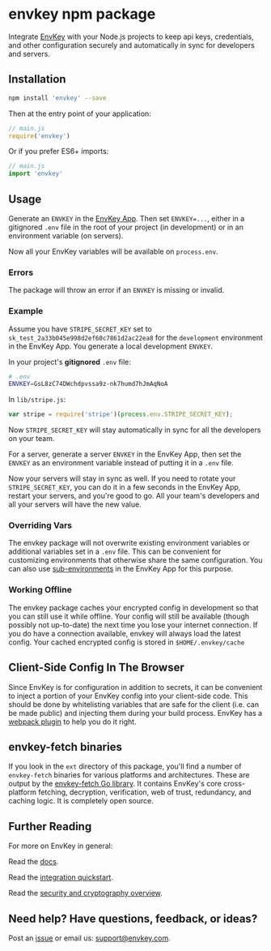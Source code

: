 # envkey npm package

Integrate [EnvKey](https://www.envkey.com) with your Node.js projects to keep api keys, credentials, and other configuration securely and automatically in sync for developers and servers.

## Installation

```bash
npm install 'envkey' --save
```

Then at the entry point of your application:

```javascript
// main.js
require('envkey')
```

Or if you prefer ES6+ imports:

```javascript
// main.js
import 'envkey'
```

## Usage

Generate an `ENVKEY` in the [EnvKey App](https://github.com/envkey/envkey-app). Then set `ENVKEY=...`, either in a gitignored `.env` file in the root of your project (in development) or in an environment variable (on servers).

Now all your EnvKey variables will be available on `process.env`.

### Errors

The package will throw an error if an `ENVKEY` is missing or invalid.

### Example

Assume you have `STRIPE_SECRET_KEY` set to `sk_test_2a33b045e998d2ef60c7861d2ac22ea8` for the `development` environment in the EnvKey App. You generate a local development `ENVKEY`.

In your project's **gitignored** `.env` file:

```bash
# .env
ENVKEY=GsL8zC74DWchdpvssa9z-nk7humd7hJmAqNoA
```

In `lib/stripe.js`:

```javascript
var stripe = require('stripe')(process.env.STRIPE_SECRET_KEY);
```

Now `STRIPE_SECRET_KEY` will stay automatically in sync for all the developers on your team.

For a server, generate a server `ENVKEY` in the EnvKey App, then set the `ENVKEY` as an environment variable instead of putting it in a `.env` file.

Now your servers will stay in sync as well. If you need to rotate your `STRIPE_SECRET_KEY`, you can do it in a few seconds in the EnvKey App, restart your servers, and you're good to go. All your team's developers and all your servers will have the new value.

### Overriding Vars

The envkey package will not overwrite existing environment variables or additional variables set in a `.env` file. This can be convenient for customizing environments that otherwise share the same configuration. You can also use [sub-environments](https://blog.envkey.com/development-staging-production-and-beyond-85f26f65edd6) in the EnvKey App for this purpose.

### Working Offline

The envkey package caches your encrypted config in development so that you can still use it while offline. Your config will still be available (though possibly not up-to-date) the next time you lose your internet connection. If you do have a connection available, envkey will always load the latest config. Your cached encrypted config is stored in `$HOME/.envkey/cache`

## Client-Side Config In The Browser

Since EnvKey is for configuration in addition to secrets, it can be convenient to inject a portion of your EnvKey config into your client-side code. This should be done by whitelisting variables that are safe for the client (i.e. can be made public) and injecting them during your build process. EnvKey has a [webpack plugin](https://github.com/envkey/envkey-webpack-plugin) to help you do it right.

## envkey-fetch binaries

If you look in the `ext` directory of this package, you'll find a number of `envkey-fetch` binaries for various platforms and architectures. These are output by the [envkey-fetch Go library](https://github.com/envkey/envkey-fetch). It contains EnvKey's core cross-platform fetching, decryption, verification, web of trust, redundancy, and caching logic. It is completely open source.

## Further Reading

For more on EnvKey in general:

Read the [docs](https://docs.envkey.com).

Read the [integration quickstart](https://docs.envkey.com/integration-quickstart.html).

Read the [security and cryptography overview](https://security.envkey.com).

## Need help? Have questions, feedback, or ideas?

Post an [issue](https://github.com/envkey/envkey-ruby/issues) or email us: [support@envkey.com](mailto:support@envkey.com).

